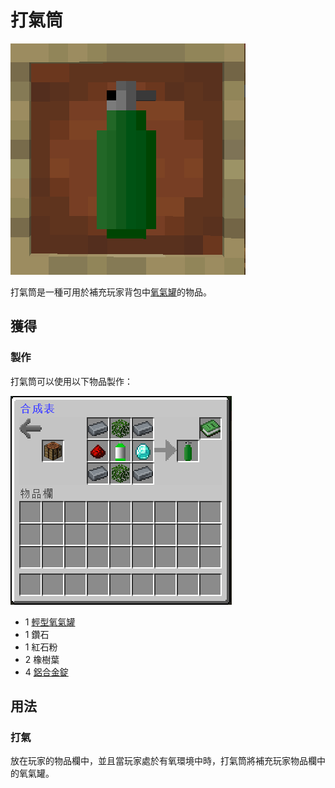 # 打氣筒

![](<../.gitbook/assets/image (135).png>)

打氣筒是一種可用於補充玩家背包中[氧氣罐](Oxygen-Tank.md)的物品。

## 獲得

### 製作

打氣筒可以使用以下物品製作：

![](<../.gitbook/assets/image (134).png>)

* 1 [輕型氧氣罐](Oxygen-Tank.md#qing-xing-yang-qi-guan)
* 1 鑽石
* 1 紅石粉
* 2 橡樹葉
* 4 [鋁合金錠](Aluminium-Alloy-Ingot.md)

## 用法

### 打氣

放在玩家的物品欄中，並且當玩家處於有氧環境中時，打氣筒將補充玩家物品欄中的氧氣罐。
